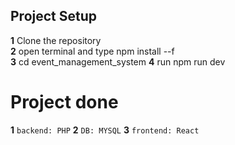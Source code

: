 ## Project Setup 

**1** Clone the repository <br/>
**2** open terminal and type npm install --f <br/>
**3** cd event_management_system
**4** run npm run dev

# Project done 
**1** `backend: PHP`
**2** `DB: MYSQL`
**3** `frontend: React`